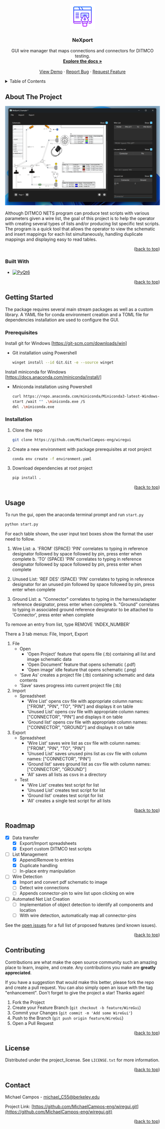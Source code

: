 <!-- Improved compatibility of back to top link: See: https://github.com/othneildrew/Best-README-Template/pull/73 -->
<a id="readme-top"></a>
<!--
*** Thanks for checking out the Best-README-Template. If you have a suggestion
*** that would make this better, please fork the repo and create a pull request
*** or simply open an issue with the tag "enhancement".
*** Don't forget to give the project a star!
*** Thanks again! Now go create something AMAZING! :D
-->


<!-- PROJECT LOGO -->
<br />
<div align="center">
  <a href="https://github.com/MichaelCampos-eng/wiregui">
    <img src="images/icons8-gui-96.png" alt="Logo" width="80" height="80">
  </a>

<h3 align="center">NeXport</h3>

  <p align="center">
    GUI wire manager that maps connections and connectors for DITMCO testing.  
    <br />
    <a href="https://github.com/MichaelCampos-eng/wiregui.git"><strong>Explore the docs »</strong></a>
    <br />
    <br />
    <a href="https://github.com/MichaelCampos-eng/wiregui.git">View Demo</a>
    &middot;
    <a href="https://github.com/MichaelCampos-eng/wiregui.git/issues/new?labels=bug&template=bug-report---.md">Report Bug</a>
    &middot;
    <a href="https://github.com/MichaelCampos-eng/wiregui.git/issues/new?labels=enhancement&template=feature-request---.md">Request Feature</a>
  </p>
</div>



<!-- TABLE OF CONTENTS -->
<details>
  <summary>Table of Contents</summary>
  <ol>
    <li>
      <a href="#about-the-project">About The Project</a>
      <ul>
        <li><a href="#built-with">Built With</a></li>
      </ul>
    </li>
    <li>
      <a href="#getting-started">Getting Started</a>
      <ul>
        <li><a href="#prerequisites">Prerequisites</a></li>
        <li><a href="#installation">Installation</a></li>
      </ul>
    </li>
    <li><a href="#usage">Usage</a></li>
    <li><a href="#roadmap">Roadmap</a></li>
    <li><a href="#contributing">Contributing</a></li>
    <li><a href="#license">License</a></li>
    <li><a href="#contact">Contact</a></li>
  </ol>
</details>



<!-- ABOUT THE PROJECT -->
## About The Project

<div align="center">
  <a href="https://github.com/MichaelCampos-eng/wiregui">
    <img src="images/example.png" alt="Example">
  </a>
</div>

Although DITMCO NETS program can produce test scripts with various parameters given a wire list, the goal of this
project is to help the operator with creating several types of lists and/or producing list specific test scripts.
The program is a quick tool that allows the operator to view the schematic and insert mappings for each list simultaneously, handling duplicate mappings and displaying easy to read tables. 

<p align="right">(<a href="#readme-top">back to top</a>)</p>



### Built With

* [![PyQt6][PyQt6]][PyQt6-url]

<p align="right">(<a href="#readme-top">back to top</a>)</p>



<!-- GETTING STARTED -->
## Getting Started

The package requires several main stream packages as well as a custom library. A YAML file for conda environment
creation and a TOML file for dependencies installation are used to configure the GUI.

### Prerequisites

Install git for Windows [https://git-scm.com/downloads/win]

* Git installation using Powershell
  ```sh
  winget install --id Git.Git -e --source winget
  ```

Install miniconda for Windows [https://docs.anaconda.com/miniconda/install/]
* Miniconda installation using Powershell
  ```sh
  curl https://repo.anaconda.com/miniconda/Miniconda3-latest-Windows-x86_64.exe -o .\miniconda.exe
  start /wait "" .\miniconda.exe /S
  del .\miniconda.exe
  ```

### Installation

1. Clone the repo
   ```sh
   git clone https://github.com/MichaelCampos-eng/wiregui
   ```
3. Create a new environment with package prerequisites at root project
   ```sh
   conda env create -f environment.yaml
   ```
4. Download dependencies at root project
   ```sh
   pip install .
   ```

<p align="right">(<a href="#readme-top">back to top</a>)</p>



<!-- USAGE EXAMPLES -->
## Usage

To run the gui, open the anaconda terminal prompt and run `start.py`

  ```sh
  python start.py
  ```

For each table shown, the user input text boxes show the format the user need to follow.

  1. Wire List: 
    a. 'FROM' (SPACE) 'PIN' correlates to typing in reference designator followed by space followed by pin, press enter when complete
    b. 'TO' (SPACE) 'PIN' correlates to typing in reference designator followed by space followed by pin, press enter when complete
  
  2. Unused List: 'REF DES' (SPACE) 'PIN' correlates to typing in reference designator for an unused pin followed by space followed by pin, press enter when complete

  3. Ground List:
    a. "Connector" correlates to typing in the harness/adapter reference designator, press enter when complete
    b. "Ground" correlates to typing in associated ground reference designator to be attached to 'Connector', press enter when complete

To remove an entry from list, type REMOVE 'INDEX_NUMBER'

There a 3 tab menus: File, Import, Export

1. File
    * Open
      - 'Open Project' feature that opens file (.tb) containing all list and image schematic data
      - 'Open Document' feature that opens schematic (.pdf)
      - 'Open image' idle feature that opens schematic (.png)
    * 'Save As' creates a project file (.tb) containing schematic and data contents
    * 'Save' saves progress into current project file (.tb)
2. Import
    * Spreadsheet
      - 'Wire List' opens csv file with appropriate column names: ["FROM", "PIN", "TO", "PIN"] and displays it on table
      - 'Unused List' opens csv file with appropriate column names: ["CONNECTOR", "PIN"] and displays it on table
      - 'Ground list' opens csv file with appropriate column names: ["CONNECTOR", "GROUND"] and displays it on table
3. Export
    * Spreadsheet
      - 'Wire List' saves wire list as csv file with column names: ["FROM", "PIN", "TO", "PIN"]
      - 'Unused List' saves unused pins list as csv file with column names: ["CONNECTOR", "PIN"]
      - 'Ground list' saves ground list as csv file with column names: ["CONNECTOR", "GROUND"]
      - 'All' saves all lists as csvs in a directory
    * Test
      - 'Wire List' creates test script for list
      - 'Unused List' creates test script for list
      - 'Ground list' creates test script for list
      - 'All' creates a single test script for all lists

<p align="right">(<a href="#readme-top">back to top</a>)</p>

<!-- ROADMAP -->
## Roadmap

- [X] Data transfer
    - [X] Export/Import spreadsheets
    - [X] Export custom DITMCO test scripts
- [ ] List Management
    - [X] Append/Remove to entries
    - [X] Duplicate handling
    - [ ] In-place entry manipulation
- [ ] Wire Detection
    - [X] Import and convert pdf schematic to image
    - [ ] Detect wire connections 
    - [ ] Appends connector-pin to wire list upon clicking on wire
- [ ] Automated Net List Creation
    - [ ] Implementation of object detection to identify all components and location
    - [ ] With wire detection, automatically map all connector-pins 

See the [open issues](https://github.com/MichaelCampos-eng/wiregui.git/issues) for a full list of proposed features (and known issues).

<p align="right">(<a href="#readme-top">back to top</a>)</p>



<!-- CONTRIBUTING -->
## Contributing

Contributions are what make the open source community such an amazing place to learn, inspire, and create. Any contributions you make are **greatly appreciated**.

If you have a suggestion that would make this better, please fork the repo and create a pull request. You can also simply open an issue with the tag "enhancement".
Don't forget to give the project a star! Thanks again!

1. Fork the Project
2. Create your Feature Branch (`git checkout -b feature/WireGui`)
3. Commit your Changes (`git commit -m 'Add some WireGui'`)
4. Push to the Branch (`git push origin feature/WireGui`)
5. Open a Pull Request

<p align="right">(<a href="#readme-top">back to top</a>)</p>


<!-- LICENSE -->
## License

Distributed under the project_license. See `LICENSE.txt` for more information.

<p align="right">(<a href="#readme-top">back to top</a>)</p>



<!-- CONTACT -->
## Contact

Michael Campos - michael_C55@berkeley.edu

Project Link: [https://github.com/MichaelCampos-eng/wiregui.git](https://github.com/MichaelCampos-eng/wiregui.git)

<p align="right">(<a href="#readme-top">back to top</a>)</p>




<!-- MARKDOWN LINKS & IMAGES -->
<!-- https://www.markdownguide.org/basic-syntax/#reference-style-links -->
[contributors-shield]: https://img.shields.io/github/contributors/othneildrew/Best-README-Template.svg?style=for-the-badge
[contributors-url]: https://github.com/othneildrew/Best-README-Template/graphs/contributors
[forks-shield]: https://img.shields.io/github/forks/othneildrew/Best-README-Template.svg?style=for-the-badge
[forks-url]: https://github.com/othneildrew/Best-README-Template/network/members
[stars-shield]: https://img.shields.io/github/stars/othneildrew/Best-README-Template.svg?style=for-the-badge
[stars-url]: https://github.com/othneildrew/Best-README-Template/stargazers
[issues-shield]: https://img.shields.io/github/issues/othneildrew/Best-README-Template.svg?style=for-the-badge
[issues-url]: https://github.com/othneildrew/Best-README-Template/issues
[license-shield]: https://img.shields.io/github/license/othneildrew/Best-README-Template.svg?style=for-the-badge
[license-url]: https://github.com/othneildrew/Best-README-Template/blob/master/LICENSE.txt
[linkedin-shield]: https://img.shields.io/badge/-LinkedIn-black.svg?style=for-the-badge&logo=linkedin&colorB=555
[linkedin-url]: https://linkedin.com/in/othneildrew
[product-screenshot]: images/screenshot.png
[Next.js]: https://img.shields.io/badge/next.js-000000?style=for-the-badge&logo=nextdotjs&logoColor=white
[Next-url]: https://nextjs.org/
[React.js]: https://img.shields.io/badge/React-20232A?style=for-the-badge&logo=react&logoColor=61DAFB
[React-url]: https://reactjs.org/
[Vue.js]: https://img.shields.io/badge/Vue.js-35495E?style=for-the-badge&logo=vuedotjs&logoColor=4FC08D
[Vue-url]: https://vuejs.org/
[Angular.io]: https://img.shields.io/badge/Angular-DD0031?style=for-the-badge&logo=angular&logoColor=white
[Angular-url]: https://angular.io/
[Svelte.dev]: https://img.shields.io/badge/Svelte-4A4A55?style=for-the-badge&logo=svelte&logoColor=FF3E00
[Svelte-url]: https://svelte.dev/
[Laravel.com]: https://img.shields.io/badge/Laravel-FF2D20?style=for-the-badge&logo=laravel&logoColor=white
[Laravel-url]: https://laravel.com
[Bootstrap.com]: https://img.shields.io/badge/Bootstrap-563D7C?style=for-the-badge&logo=bootstrap&logoColor=white
[Bootstrap-url]: https://getbootstrap.com
[JQuery.com]: https://img.shields.io/badge/jQuery-0769AD?style=for-the-badge&logo=jquery&logoColor=white
[JQuery-url]: https://jquery.com 

[PyQt6]: https://img.shields.io/conda/:variant/:channel/PyQt6
[PyQt6-url]: https://doc.qt.io/qtforpython-6/

